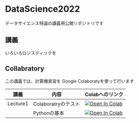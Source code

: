# DataScience2022
データサイエンス特論の講義用公開リポジトリです

## 講義

いろいろロジスティックを

## Collabratory

この講義では、計算機実習を Google Colaboratyを使って行います

|講義|内容|Colabへのリンク|
|---|---|---|
|Lecture1| Colaboratryのテスト| [![Open In Colab](https://colab.research.google.com/assets/colab-badge.svg)](https://colab.research.google.com/github/miwamasa/DataScience2022/blob/main/notebooks/lecture1.ipynb)|
||Pythonの基本| [![Open In Colab](https://colab.research.google.com/assets/colab-badge.svg)](https://colab.research.google.com/github/miwamasa/DataScience2022/blob/main/notebooks/lecture1_pythonbasics.ipynb)|
